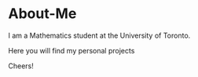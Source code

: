 # About-Me

I am a Mathematics student at the University of Toronto. 


Here you will find my personal projects


Cheers!
